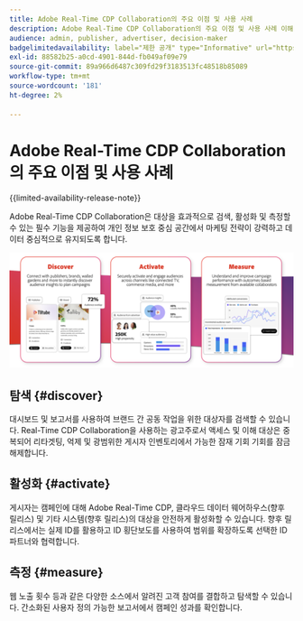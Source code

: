 ```yaml
---
title: Adobe Real-Time CDP Collaboration의 주요 이점 및 사용 사례
description: Adobe Real-Time CDP Collaboration의 주요 이점 및 사용 사례 이해
audience: admin, publisher, advertiser, decision-maker
badgelimitedavailability: label="제한 공개" type="Informative" url="https://helpx.adobe.com/legal/product-descriptions/real-time-customer-data-platform-collaboration.html newtab=true"
exl-id: 88582b25-a0cd-4901-844d-fb049af09e79
source-git-commit: 89a966d6487c309fd29f3183513fc48518b85089
workflow-type: tm+mt
source-wordcount: '181'
ht-degree: 2%

---
```


# Adobe Real-Time CDP Collaboration의 주요 이점 및 사용 사례

{{limited-availability-release-note}}

Adobe Real-Time CDP Collaboration은 대상을 효과적으로 검색, 활성화 및 측정할 수 있는 필수 기능을 제공하여 개인 정보 보호 중심 공간에서 마케팅 전략이 강력하고 데이터 중심적으로 유지되도록 합니다.

![Real-Time CDP Collaboration의 이점 및 사용 사례](/help/assets/benefits-use-cases/discover-activate-measure.png)

## 탐색 {#discover}

대시보드 및 보고서를 사용하여 브랜드 간 공동 작업을 위한 대상자를 검색할 수 있습니다.
Real-Time CDP Collaboration을 사용하는 광고주로서 액세스 및 이해 대상은 중복되어 리타겟팅, 억제 및 광범위한 게시자 인벤토리에서 가능한 잠재 기회 기회를 잠금 해제합니다.

## 활성화 {#activate}

게시자는 캠페인에 대해 Adobe Real-Time CDP, 클라우드 데이터 웨어하우스(향후 릴리스) 및 기타 시스템(향후 릴리스)의 대상을 안전하게 활성화할 수 있습니다.
향후 릴리스에서는 실제 ID를 활용하고 ID 횡단보도를 사용하여 범위를 확장하도록 선택한 ID 파트너와 협력합니다.

## 측정 {#measure}

웹 노출 횟수 등과 같은 다양한 소스에서 알려진 고객 참여를 결합하고 탐색할 수 있습니다.
간소화된 사용자 정의 가능한 보고서에서 캠페인 성과를 확인합니다.

<!--

## Sample use cases

Some use cases that you can explore are:

* [Prospecting](/help/guide/use-cases/prospecting.md)
* [Retargeting](/help/guide/use-cases/retargeting.md)
* [Suppression](/help/guide/use-cases/suppression.md)

-->
